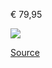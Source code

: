 € 79,95

![](zalando-teva-42-HURRICANE_XLT2__-_Sandales_de_randonnée_-_black_grey.png)

[Source](https://fr.zalando.be/homme/teva__taille-42/?sold_by_zalando=true)